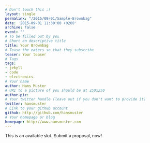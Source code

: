 ```yaml
---
# Don't touch this ;)
layout: single
permalink: "/2015/09/01/Sample-Brownbag"
date: '2015-09-01 11:30:00 +0200'
archive: false
event: ""
# To be filled out by you
# Short an descriptive title
title: Your Brownbag
# Tease the eaters so that they subscribe
teaser: Your teaser
# Tags
tags:
- jekyll
- code
- electronics
# Your name
author: Hans Muster
# URI to a picture of you should be at 250x250
author-pic:
# Your twitter handle (leave out if you don't want to provide it)
twitter: hansmuster
# Link to your github account
github: http://github.com/hansmuster
# Your homepage or blog
homepage: http://www.hansmuster.com
---
```

This is an available slot. Submit a proposal, now!
